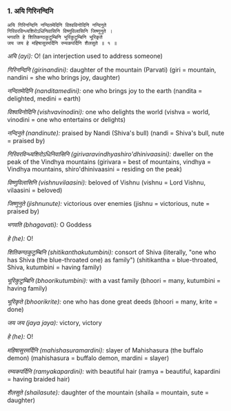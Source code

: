 ### 1. अयि गिरिनन्दिनि 

```
अयि गिरिनन्दिनि नन्दितमेदिनि विश्वविनोदिनि नन्दिनुते
गिरिवरविन्ध्यशिरोऽधिनिवासिनि विष्णुविलासिनि जिष्णुनुते ।
भगवति हे शितिकण्ठकुटुम्बिनि भूरिकुटुम्बिनि भूरिकृते
जय जय हे महिषासुरमर्दिनि रम्यकपर्दिनि शैलसुते ॥ १ ॥
```

*अयि (ayi):* O! (an interjection used to address someone)

*गिरिनन्दिनि (girinandini):* daughter of the mountain (Parvati) (giri = mountain, nandini = she who brings joy, daughter)

*नन्दितमेदिनि (nanditamedini):* one who brings joy to the earth (nandita = delighted, medini = earth)

*विश्वविनोदिनि (vishvavinodini):* one who delights the world (vishva = world, vinodini = one who entertains or delights)

*नन्दिनुते (nandinute):* praised by Nandi (Shiva's bull) (nandi = Shiva's bull, nute = praised by)

*गिरिवरविन्ध्यशिरोऽधिनिवासिनि (girivaravindhyashiro'dhinivaasini):* dweller on the peak of the Vindhya mountains (girivara = best of mountains, vindhya = Vindhya mountains, shiro'dhinivaasini = residing on the peak)

*विष्णुविलासिनि (vishnuvilaasini):* beloved of Vishnu (vishnu = Lord Vishnu, vilaasini = beloved)

*जिष्णुनुते (jishnunute):* victorious over enemies (jishnu = victorious, nute = praised by)

*भगवति (bhagavati):* O Goddess

*हे (he):* O!

*शितिकण्ठकुटुम्बिनि (shitikanthakutumbini):* consort of Shiva (literally, "one who has Shiva (the blue-throated one) as family") (shitikantha = blue-throated, Shiva, kutumbini = having family)

*भूरिकुटुम्बिनि (bhoorikutumbini):* with a vast family (bhoori = many, kutumbini = having family)

*भूरिकृते (bhoorikrite):* one who has done great deeds (bhoori = many, krite = done)

*जय जय (jaya jaya):* victory, victory

*हे (he):* O!

*महिषासुरमर्दिनि (mahishasuramardini):* slayer of Mahishasura (the buffalo demon) (mahishasura = buffalo demon, mardini = slayer)

*रम्यकपर्दिनि (ramyakapardini):* with beautiful hair (ramya = beautiful, kapardini = having braided hair)

*शैलसुते (shailasute):* daughter of the mountain (shaila = mountain, sute = daughter)

